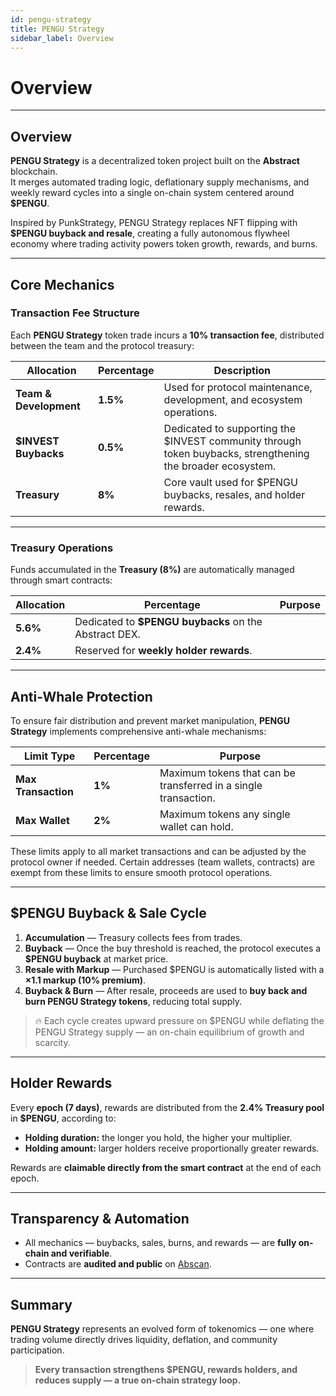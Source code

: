 ```yaml
---
id: pengu-strategy
title: PENGU Strategy
sidebar_label: Overview
---
```


# Overview

---

## Overview

**PENGU Strategy** is a decentralized token project built on the **Abstract** blockchain.  
It merges automated trading logic, deflationary supply mechanisms, and weekly reward cycles into a single on-chain system centered around **$PENGU**.

Inspired by PunkStrategy, PENGU Strategy replaces NFT flipping with **$PENGU buyback and resale**, creating a fully autonomous flywheel economy where trading activity powers token growth, rewards, and burns.

---

## Core Mechanics

### Transaction Fee Structure

Each **PENGU Strategy** token trade incurs a **10% transaction fee**, distributed between the team and the protocol treasury:

| Allocation | Percentage | Description |
|-------------|-------------|--------------|
| **Team & Development** | **1.5%** | Used for protocol maintenance, development, and ecosystem operations. |
| **$INVEST Buybacks** | **0.5%** | Dedicated to supporting the $INVEST community through token buybacks, strengthening the broader ecosystem. |
| **Treasury** | **8%** | Core vault used for $PENGU buybacks, resales, and holder rewards. |

---

### Treasury Operations

Funds accumulated in the **Treasury (8%)** are automatically managed through smart contracts:

| Allocation | Percentage | Purpose |
|-------------|-------------|----------|
| **5.6%** | Dedicated to **$PENGU buybacks** on the Abstract DEX. |
| **2.4%** | Reserved for **weekly holder rewards**. |

---

## Anti-Whale Protection

To ensure fair distribution and prevent market manipulation, **PENGU Strategy** implements comprehensive anti-whale mechanisms:

| Limit Type | Percentage | Purpose |
|-------------|-------------|----------|
| **Max Transaction** | **1%** | Maximum tokens that can be transferred in a single transaction. |
| **Max Wallet** | **2%** | Maximum tokens any single wallet can hold. |

These limits apply to all market transactions and can be adjusted by the protocol owner if needed. Certain addresses (team wallets, contracts) are exempt from these limits to ensure smooth protocol operations.

---

## $PENGU Buyback & Sale Cycle

1. **Accumulation** — Treasury collects fees from trades.  
2. **Buyback** — Once the buy threshold is reached, the protocol executes a **$PENGU buyback** at market price.  
3. **Resale with Markup** — Purchased $PENGU is automatically listed with a **×1.1 markup (10% premium)**.  
4. **Buyback & Burn** — After resale, proceeds are used to **buy back and burn PENGU Strategy tokens**, reducing total supply.

> 🔥 Each cycle creates upward pressure on $PENGU while deflating the PENGU Strategy supply — an on-chain equilibrium of growth and scarcity.

---

## Holder Rewards

Every **epoch (7 days)**, rewards are distributed from the **2.4% Treasury pool** in **$PENGU**, according to:

- **Holding duration:** the longer you hold, the higher your multiplier.  
- **Holding amount:** larger holders receive proportionally greater rewards.

Rewards are **claimable directly from the smart contract** at the end of each epoch.

---

## Transparency & Automation

- All mechanics — buybacks, sales, burns, and rewards — are **fully on-chain and verifiable**.  
- Contracts are **audited and public** on [Abscan](https://abscan.org).  

---

## Summary

**PENGU Strategy** represents an evolved form of tokenomics — one where trading volume directly drives liquidity, deflation, and community participation.

> **Every transaction strengthens $PENGU, rewards holders, and reduces supply — a true on-chain strategy loop.**
